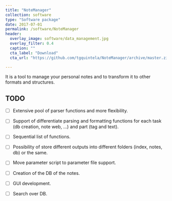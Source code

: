 ```yaml
---
title: "NoteManager"
collection: software
type: "Software package"
date: 2017-07-01
permalink: /software/NoteManager
header:
  overlay_image: software/data_management.jpg
  overlay_filter: 0.4
  caption: ""
  cta_label: "Download"
  cta_url: "https://github.com/tgquintela/NoteManager/archive/master.zip"

---
```



It is a tool to manage your personal notes and to transform it to other formats and structures.



## TODO

- [ ] Extensive pool of parser functions and more flexibility.
- [ ] Support of differentiate parsing and formatting functions for each task (db creation, note web, ...) and part (tag and text).
- [ ] Sequential list of functions.
- [ ] Possibility of store different outputs into different folders (index, notes, db) or the same.
- [ ] Move parameter script to parameter file support.
- [ ] Creation of the DB of the notes.
- [ ] GUI development.
- [ ] Search over DB.


